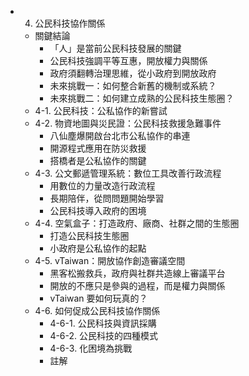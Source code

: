  * 4. 公民科技協作關係
   * 關鍵結論
     * 「人」是當前公民科技發展的關鍵
     * 公民科技強調平等互惠，開放權力與關係
     * 政府須翻轉治理思維，從小政府到開放政府
     * 未來挑戰一：如何整合新舊的機制或系統？
     * 未來挑戰二：如何建立成熟的公民科技生態圈？
   * 4-1. 公民科技：公私協作的新嘗試
   * 4-2. 物資地圖與災民證：公民科技救援急難事件
     * 八仙塵爆開啟台北市公私協作的串連
     * 開源程式應用在防災救援
     * 搭橋者是公私協作的關鍵
   * 4-3. 公文郵遞管理系統：數位工具改善行政流程
     * 用數位的力量改造行政流程
     * 長期陪伴，從問問題開始學習
     * 公民科技導入政府的困境
   * 4-4. 空氣盒子：打造政府、廠商、社群之間的生態圈
     * 打造公民科技生態圈
     * 小政府是公私協作的起點
   * 4-5. vTaiwan：開放協作創造審議空間
     * 黑客松搬救兵，政府與社群共造線上審議平台
     * 開放的不應只是參與的過程，而是權力與關係
     * vTaiwan 要如何玩真的？
   * 4-6. 如何促成公民科技協作關係
     * 4-6-1. 公民科技與資訊採購
     * 4-6-2. 公民科技的四種模式
     * 4-6-3. 化困境為挑戰
     * 註解